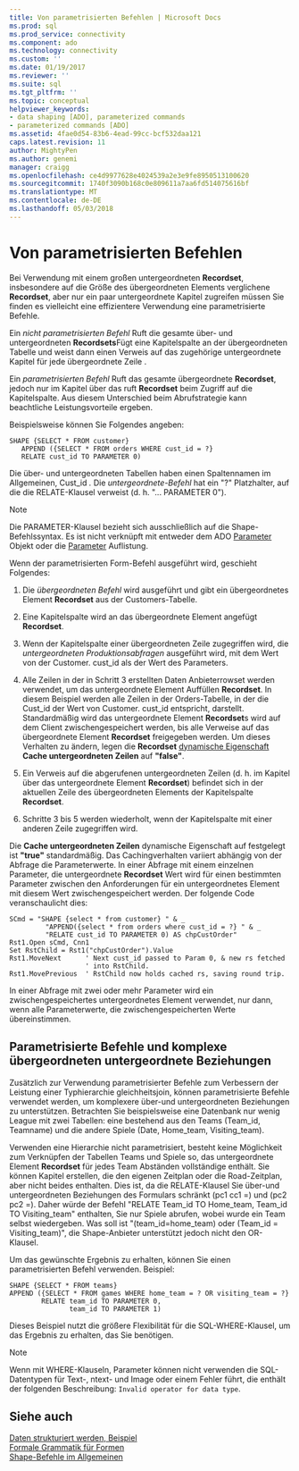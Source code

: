 ```yaml
---
title: Von parametrisierten Befehlen | Microsoft Docs
ms.prod: sql
ms.prod_service: connectivity
ms.component: ado
ms.technology: connectivity
ms.custom: ''
ms.date: 01/19/2017
ms.reviewer: ''
ms.suite: sql
ms.tgt_pltfrm: ''
ms.topic: conceptual
helpviewer_keywords:
- data shaping [ADO], parameterized commands
- parameterized commands [ADO]
ms.assetid: 4fae0d54-83b6-4ead-99cc-bcf532daa121
caps.latest.revision: 11
author: MightyPen
ms.author: genemi
manager: craigg
ms.openlocfilehash: ce4d9977628e4024539a2e3e9fe8950513100620
ms.sourcegitcommit: 1740f3090b168c0e809611a7aa6fd514075616bf
ms.translationtype: MT
ms.contentlocale: de-DE
ms.lasthandoff: 05/03/2018
---
```

# <a name="operation-of-parameterized-commands"></a>Von parametrisierten Befehlen
Bei Verwendung mit einem großen untergeordneten **Recordset**, insbesondere auf die Größe des übergeordneten Elements verglichene **Recordset**, aber nur ein paar untergeordnete Kapitel zugreifen müssen Sie finden es vielleicht eine effizientere Verwendung eine parametrisierte Befehle.  
  
 Ein *nicht parametrisierten Befehl* Ruft die gesamte über- und untergeordneten **Recordsets**Fügt eine Kapitelspalte an der übergeordneten Tabelle und weist dann einen Verweis auf das zugehörige untergeordnete Kapitel für jede übergeordnete Zeile .  
  
 Ein *parametrisierten Befehl* Ruft das gesamte übergeordnete **Recordset**, jedoch nur im Kapitel über das ruft **Recordset** beim Zugriff auf die Kapitelspalte. Aus diesem Unterschied beim Abrufstrategie kann beachtliche Leistungsvorteile ergeben.  
  
 Beispielsweise können Sie Folgendes angeben:  
  
```  
SHAPE {SELECT * FROM customer}   
   APPEND ({SELECT * FROM orders WHERE cust_id = ?}   
   RELATE cust_id TO PARAMETER 0)  
```  
  
 Die über- und untergeordneten Tabellen haben einen Spaltennamen im Allgemeinen, Cust_id *.* Die *untergeordnete-Befehl* hat ein "?" Platzhalter, auf die die RELATE-Klausel verweist (d. h. "... PARAMETER 0").  
  
> [!NOTE]
>  Die PARAMETER-Klausel bezieht sich ausschließlich auf die Shape-Befehlssyntax. Es ist nicht verknüpft mit entweder dem ADO [Parameter](../../../ado/reference/ado-api/parameter-object.md) Objekt oder die [Parameter](../../../ado/reference/ado-api/parameters-collection-ado.md) Auflistung.  
  
 Wenn der parametrisierten Form-Befehl ausgeführt wird, geschieht Folgendes:  
  
1.  Die *übergeordneten Befehl* wird ausgeführt und gibt ein übergeordnetes Element **Recordset** aus der Customers-Tabelle.  
  
2.  Eine Kapitelspalte wird an das übergeordnete Element angefügt **Recordset**.  
  
3.  Wenn der Kapitelspalte einer übergeordneten Zeile zugegriffen wird, die *untergeordneten Produktionsabfragen* ausgeführt wird, mit dem Wert von der Customer. cust_id als der Wert des Parameters.  
  
4.  Alle Zeilen in der in Schritt 3 erstellten Daten Anbieterrowset werden verwendet, um das untergeordnete Element Auffüllen **Recordset**. In diesem Beispiel werden alle Zeilen in der Orders-Tabelle, in der die Cust_id der Wert von Customer. cust_id entspricht, darstellt. Standardmäßig wird das untergeordnete Element **Recordset**s wird auf dem Client zwischengespeichert werden, bis alle Verweise auf das übergeordnete Element **Recordset** freigegeben werden. Um dieses Verhalten zu ändern, legen die **Recordset** [dynamische Eigenschaft](../../../ado/reference/ado-api/ado-dynamic-property-index.md) **Cache untergeordneten Zeilen** auf **"false"**.  
  
5.  Ein Verweis auf die abgerufenen untergeordneten Zeilen (d. h. im Kapitel über das untergeordnete Element **Recordset**) befindet sich in der aktuellen Zeile des übergeordneten Elements der Kapitelspalte **Recordset**.  
  
6.  Schritte 3 bis 5 werden wiederholt, wenn der Kapitelspalte mit einer anderen Zeile zugegriffen wird.  
  
 Die **Cache untergeordneten Zeilen** dynamische Eigenschaft auf festgelegt ist **"true"** standardmäßig. Das Cachingverhalten variiert abhängig von der Abfrage die Parameterwerte. In einer Abfrage mit einem einzelnen Parameter, die untergeordnete **Recordset** Wert wird für einen bestimmten Parameter zwischen den Anforderungen für ein untergeordnetes Element mit diesem Wert zwischengespeichert werden. Der folgende Code veranschaulicht dies:  
  
```  
SCmd = "SHAPE {select * from customer} " & _  
         "APPEND({select * from orders where cust_id = ?} " & _  
         "RELATE cust_id TO PARAMETER 0) AS chpCustOrder"  
Rst1.Open sCmd, Cnn1  
Set RstChild = Rst1("chpCustOrder").Value  
Rst1.MoveNext      ' Next cust_id passed to Param 0, & new rs fetched   
                   ' into RstChild.  
Rst1.MovePrevious  ' RstChild now holds cached rs, saving round trip.  
```  
  
 In einer Abfrage mit zwei oder mehr Parameter wird ein zwischengespeichertes untergeordnetes Element verwendet, nur dann, wenn alle Parameterwerte, die zwischengespeicherten Werte übereinstimmen.  
  
## <a name="parameterized-commands-and-complex-parent-child-relations"></a>Parametrisierte Befehle und komplexe übergeordneten untergeordnete Beziehungen  
 Zusätzlich zur Verwendung parametrisierter Befehle zum Verbessern der Leistung einer Typhierarchie gleichheitsjoin, können parametrisierte Befehle verwendet werden, um komplexere über-und untergeordneten Beziehungen zu unterstützen. Betrachten Sie beispielsweise eine Datenbank nur wenig League mit zwei Tabellen: eine bestehend aus den Teams (Team_id, Teamname) und die andere Spiele (Date, Home_team, Visiting_team).  
  
 Verwenden eine Hierarchie nicht parametrisiert, besteht keine Möglichkeit zum Verknüpfen der Tabellen Teams und Spiele so, das untergeordnete Element **Recordset** für jedes Team Abständen vollständige enthält. Sie können Kapitel erstellen, die den eigenen Zeitplan oder die Road-Zeitplan, aber nicht beides enthalten. Dies ist, da die RELATE-Klausel Sie über-und untergeordneten Beziehungen des Formulars schränkt (pc1 cc1 =) und (pc2 pc2 =). Daher würde der Befehl "RELATE Team_id TO Home_team, Team_id TO Visiting_team" enthalten, Sie nur Spiele abrufen, wobei wurde ein Team selbst wiedergeben. Was soll ist "(team_id=home_team) oder (Team_id = Visiting_team)", die Shape-Anbieter unterstützt jedoch nicht den OR-Klausel.  
  
 Um das gewünschte Ergebnis zu erhalten, können Sie einen parametrisierten Befehl verwenden. Beispiel:  
  
```  
SHAPE {SELECT * FROM teams}   
APPEND ({SELECT * FROM games WHERE home_team = ? OR visiting_team = ?}   
        RELATE team_id TO PARAMETER 0,   
               team_id TO PARAMETER 1)   
```  
  
 Dieses Beispiel nutzt die größere Flexibilität für die SQL-WHERE-Klausel, um das Ergebnis zu erhalten, das Sie benötigen.  
  
> [!NOTE]
>  Wenn mit WHERE-Klauseln, Parameter können nicht verwenden die SQL-Datentypen für Text-, ntext- und Image oder einem Fehler führt, die enthält der folgenden Beschreibung: `Invalid operator for data type`.  
  
## <a name="see-also"></a>Siehe auch  
 [Daten strukturiert werden, Beispiel](../../../ado/guide/data/data-shaping-example.md)   
 [Formale Grammatik für Formen](../../../ado/guide/data/formal-shape-grammar.md)   
 [Shape-Befehle im Allgemeinen](../../../ado/guide/data/shape-commands-in-general.md)
